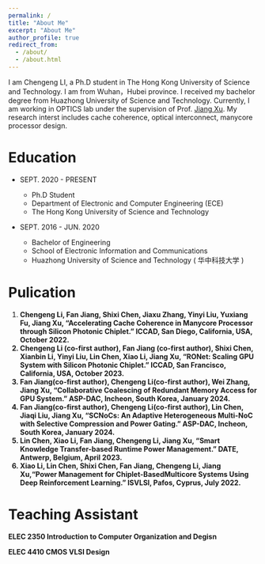 ```yaml
---
permalink: /
title: "About Me"
excerpt: "About Me"
author_profile: true
redirect_from: 
  - /about/
  - /about.html
---
```


I am Chengeng LI, a Ph.D student in The Hong Kong University of Science and Technology. I am from Wuhan，Hubei province. I received my bachelor degree from Huazhong University of Science and Technology. Currently, I am working in OPTICS lab under the supervision of Prof. [Jiang Xu](https://eexu.home.ece.ust.hk/index.html). My research interst includes cache coherence, optical interconnect, manycore processor design.

Education
======
* SEPT. 2020 - PRESENT 
  * Ph.D Student  
  * Department of Electronic and Computer Engineering (ECE) 
  * The Hong Kong University of Science and Technology 

* SEPT. 2016 - JUN. 2020 
  * Bachelor of Engineering   
  * School of Electronic Information and Communications  
  * Huazhong University of Science and Technology ( 华中科技大学 ) 

Pulication
======
1. <B>Chengeng Li<B>, Fan Jiang, Shixi Chen, Jiaxu Zhang, Yinyi Liu, Yuxiang Fu, Jiang Xu, “Accelerating Cache Coherence in Manycore Processor through Silicon Photonic Chiplet.” ICCAD, San Diego, California, USA, October 2022.
2. **Chengeng Li** (co-first author), Fan Jiang (co-first author), Shixi Chen, Xianbin Li, Yinyi Liu, Lin Chen, Xiao Li, Jiang Xu, “RONet: Scaling GPU System with Silicon Photonic Chiplet.” ICCAD, San Francisco, California, USA, October 2023.
3. Fan Jiang(co-first author), **Chengeng Li(co-first author)**, Wei Zhang, Jiang Xu, “Collaborative Coalescing of Redundant Memory Access for GPU System.” ASP-DAC, Incheon, South Korea, January 2024.
4. Fan Jiang(co-first author), **Chengeng Li(co-first author)**, Lin Chen, Jiaqi Liu, Jiang Xu, “SCNoCs: An Adaptive Heterogeneous Multi-NoC with Selective Compression and Power Gating.” ASP-DAC, Incheon, South Korea, January 2024.
5. Lin Chen, Xiao Li, Fan Jiang, **Chengeng Li**, Jiang Xu, “Smart Knowledge Transfer-based Runtime Power Management.” DATE, Antwerp, Belgium, April 2023.
6. Xiao Li, Lin Chen, Shixi Chen, Fan Jiang, **Chengeng Li**, Jiang Xu,“Power Management for Chiplet-BasedMulticore Systems Using Deep Reinforcement Learning.” ISVLSI, Pafos, Cyprus, July 2022.

Teaching Assistant
======
ELEC 2350 Introduction to Computer Organization and Degisn

ELEC 4410 CMOS VLSI Design
